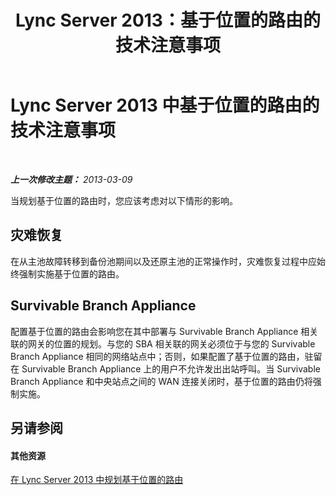 ﻿---
title: Lync Server 2013：基于位置的路由的技术注意事项
TOCTitle: 基于位置的路由的技术注意事项
ms:assetid: 2e2a9199-7c6f-48d3-9adb-3873fc4f8c4e
ms:mtpsurl: https://technet.microsoft.com/zh-cn/library/JJ994027(v=OCS.15)
ms:contentKeyID: 52060993
ms.date: 05/19/2016
mtps_version: v=OCS.15
ms.translationtype: HT
---

# Lync Server 2013 中基于位置的路由的技术注意事项

 

_**上一次修改主题：** 2013-03-09_

当规划基于位置的路由时，您应该考虑对以下情形的影响。

## 灾难恢复

在从主池故障转移到备份池期间以及还原主池的正常操作时，灾难恢复过程中应始终强制实施基于位置的路由。

## Survivable Branch Appliance

配置基于位置的路由会影响您在其中部署与 Survivable Branch Appliance 相关联的网关的位置的规划。与您的 SBA 相关联的网关必须位于与您的 Survivable Branch Appliance 相同的网络站点中；否则，如果配置了基于位置的路由，驻留在 Survivable Branch Appliance 上的用户不允许发出出站呼叫。当 Survivable Branch Appliance 和中央站点之间的 WAN 连接关闭时，基于位置的路由仍将强制实施。

## 另请参阅

#### 其他资源

[在 Lync Server 2013 中规划基于位置的路由](lync-server-2013-planning-for-location-based-routing.md)

